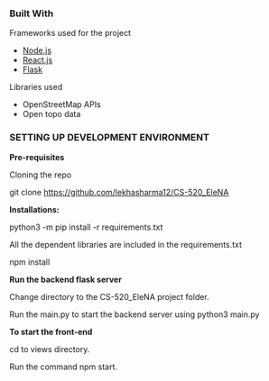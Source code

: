 ### Built With

Frameworks used for the project

- [Node.js](https://nodejs.org)
- [React.js](https://reactjs.org/)
- [Flask](https://flask.palletsprojects.com/en/2.2.x/)

Libraries used 
- OpenStreetMap APIs
- Open topo data

### SETTING UP DEVELOPMENT ENVIRONMENT

**Pre-requisites**

Cloning the repo

git clone https://github.com/lekhasharma12/CS-520_EleNA

**Installations:**

python3 -m pip install -r requirements.txt

All the dependent libraries are included in the requirements.txt

npm install

**Run the backend flask server**

Change directory to the CS-520_EleNA project folder.

Run the main.py to start the backend server using python3 main.py

**To start the front-end**

cd to views directory.

Run the command npm start.
